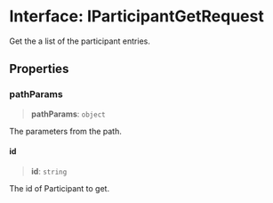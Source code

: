 # Interface: IParticipantGetRequest

Get the a list of the participant entries.

## Properties

### pathParams

> **pathParams**: `object`

The parameters from the path.

#### id

> **id**: `string`

The id of Participant to get.

